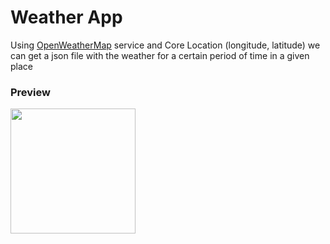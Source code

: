 # Weather App
Using [OpenWeatherMap](https://openweathermap.org/) service and Core Location (longitude, latitude) we can get a json file with the weather for a certain period of time in a given place

### Preview
<img src="https://github.com/xanewelius/Weather/assets/91137341/ee4e1115-d818-49fc-ab8d-6058c1c08c82" width="200">
